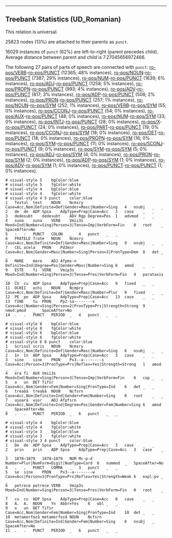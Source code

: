 

--------------------------------------------------------------------------------

## Treebank Statistics (UD_Romanian)

This relation is universal.

25823 nodes (13%) are attached to their parents as `punct`.

16029 instances of `punct` (62%) are left-to-right (parent precedes child).
Average distance between parent and child is 7.27045656972466.

The following 27 pairs of parts of speech are connected with `punct`: [ro-pos/VERB]()-[ro-pos/PUNCT]() (12365; 48% instances), [ro-pos/NOUN]()-[ro-pos/PUNCT]() (7387; 29% instances), [ro-pos/NUM]()-[ro-pos/PUNCT]() (1639; 6% instances), [ro-pos/ADJ]()-[ro-pos/PUNCT]() (1258; 5% instances), [ro-pos/PROPN]()-[ro-pos/PUNCT]() (993; 4% instances), [ro-pos/ADV]()-[ro-pos/PUNCT]() (817; 3% instances), [ro-pos/ADP]()-[ro-pos/PUNCT]() (508; 2% instances), [ro-pos/PRON]()-[ro-pos/PUNCT]() (257; 1% instances), [ro-pos/NOUN]()-[ro-pos/SYM]() (252; 1% instances), [ro-pos/VERB]()-[ro-pos/SYM]() (55; 0% instances), [ro-pos/CCONJ]()-[ro-pos/PUNCT]() (54; 0% instances), [ro-pos/AUX]()-[ro-pos/PUNCT]() (48; 0% instances), [ro-pos/NUM]()-[ro-pos/SYM]() (33; 0% instances), [ro-pos/INTJ]()-[ro-pos/PUNCT]() (28; 0% instances), [ro-pos/X]()-[ro-pos/PUNCT]() (24; 0% instances), [ro-pos/PART]()-[ro-pos/PUNCT]() (19; 0% instances), [ro-pos/CCONJ]()-[ro-pos/SYM]() (18; 0% instances), [ro-pos/DET]()-[ro-pos/PUNCT]() (18; 0% instances), [ro-pos/PROPN]()-[ro-pos/SYM]() (16; 0% instances), [ro-pos/SYM]()-[ro-pos/PUNCT]() (11; 0% instances), [ro-pos/SCONJ]()-[ro-pos/PUNCT]() (9; 0% instances), [ro-pos/SYM]()-[ro-pos/SYM]() (5; 0% instances), [ro-pos/ADJ]()-[ro-pos/SYM]() (4; 0% instances), [ro-pos/PRON]()-[ro-pos/SYM]() (2; 0% instances), [ro-pos/ADP]()-[ro-pos/SYM]() (1; 0% instances), [ro-pos/ADV]()-[ro-pos/SYM]() (1; 0% instances), [ro-pos/PUNCT]()-[ro-pos/PUNCT]() (1; 0% instances).


~~~ conllu
# visual-style 5	bgColor:blue
# visual-style 5	fgColor:white
# visual-style 4	bgColor:blue
# visual-style 4	fgColor:white
# visual-style 4 5 punct	color:blue
1	Textul	text	NOUN	Ncmsry	Case=Acc,Nom|Definite=Def|Gender=Masc|Number=Sing	4	nsubj	_	_
2	de	de	ADP	Spsa	AdpType=Prep|Case=Acc	3	case	_	_
3	dedesubt	dedesubt	ADV	Rgp	Degree=Pos	1	advmod	_	_
4	suna	suna	VERB	Vmii3s	Mood=Ind|Number=Sing|Person=3|Tense=Imp|VerbForm=Fin	0	root	_	SpaceAfter=No
5	:	:	PUNCT	COLON	_	4	punct	_	_
6	FRATELE	frate	NOUN	Ncmsry	Case=Acc,Nom|Definite=Def|Gender=Masc|Number=Sing	9	nsubj	_	_
7	CEL	acela	PRON	Pd3msr	Case=Acc,Nom|Gender=Masc|Number=Sing|Person=3|PronType=Dem	8	det	_	_
8	MARE	mare	ADJ	Afpms-n	Definite=Ind|Degree=Pos|Gender=Masc|Number=Sing	6	amod	_	_
9	ESTE	fi	VERB	Vmip3s	Mood=Ind|Number=Sing|Person=3|Tense=Pres|VerbForm=Fin	4	parataxis	_	_
10	CU	cu	ADP	Spsa	AdpType=Prep|Case=Acc	9	fixed	_	_
11	OCHII	ochi	NOUN	Ncmpry	Case=Acc,Nom|Definite=Def|Gender=Masc|Number=Plur	9	fixed	_	_
12	PE	pe	ADP	Spsa	AdpType=Prep|Case=Acc	13	case	_	_
13	TINE	tu	PRON	Pp2-sa--------s	Case=Acc|Number=Sing|Person=2|PronType=Prs|Strength=Strong	9	nmod:pmod	_	SpaceAfter=No
14	.	.	PUNCT	PERIOD	_	4	punct	_	_

~~~


~~~ conllu
# visual-style 8	bgColor:blue
# visual-style 8	fgColor:white
# visual-style 6	bgColor:blue
# visual-style 6	fgColor:white
# visual-style 6 8 punct	color:blue
1	Scrisul	scris	NOUN	Ncmsry	Case=Acc,Nom|Definite=Def|Gender=Masc|Number=Sing	6	nsubj	_	_
2	în	în	ADP	Spsa	AdpType=Prep|Case=Acc	3	case	_	_
3	sine	sine	PRON	Px3--a--------s	Case=Acc|Person=3|PronType=Prs|Reflex=Yes|Strength=Strong	1	amod	_	_
4	era	fi	AUX	Vmii3s	Mood=Ind|Number=Sing|Person=3|Tense=Imp|VerbForm=Fin	6	cop	_	_
5	o	un	DET	Tifsr	Case=Acc,Nom|Gender=Fem|Number=Sing|PronType=Ind	6	det	_	_
6	treabă	treabă	NOUN	Ncfsrn	Case=Acc,Nom|Definite=Ind|Gender=Fem|Number=Sing	0	root	_	_
7	ușoară	ușor	ADJ	Afpfsrn	Case=Acc,Nom|Definite=Ind|Degree=Pos|Gender=Fem|Number=Sing	6	amod	_	SpaceAfter=No
8	.	.	PUNCT	PERIOD	_	6	punct	_	_

~~~


~~~ conllu
# visual-style 4	bgColor:blue
# visual-style 4	fgColor:white
# visual-style 3	bgColor:blue
# visual-style 3	fgColor:white
# visual-style 3 4 punct	color:blue
1	De	de	ADP	Spsa	AdpType=Prep|Case=Acc	3	case	_	_
2	prin	prin	ADP	Spsa	AdpType=Prep|Case=Acc	3	case	_	_
3	1878–1879	1878–1879	NUM	Mc-p-d	Number=Plur|NumForm=Digit|NumType=Card	6	nummod	_	SpaceAfter=No
4	,	,	PUNCT	COMMA	_	3	punct	_	_
5	se	sine	PRON	Px3--a--------w	Case=Acc|Person=3|PronType=Prs|Reflex=Yes|Strength=Weak	6	expl:pv	_	_
6	petrece	petrece	VERB	Vmip3s	Mood=Ind|Number=Sing|Person=3|Tense=Pres|VerbForm=Fin	0	root	_	_
7	cu	cu	ADP	Spsa	AdpType=Prep|Case=Acc	8	case	_	_
8	A.	A.	NOUN	Yn	Abbr=Yes	6	obl	_	_
9	o	un	DET	Tifsr	Case=Acc,Nom|Gender=Fem|Number=Sing|PronType=Ind	10	det	_	_
10	metamorfoză	metamorfoză	NOUN	Ncfsrn	Case=Acc,Nom|Definite=Ind|Gender=Fem|Number=Sing	6	nsubj	_	SpaceAfter=No
11	.	.	PUNCT	PERIOD	_	6	punct	_	_

~~~


